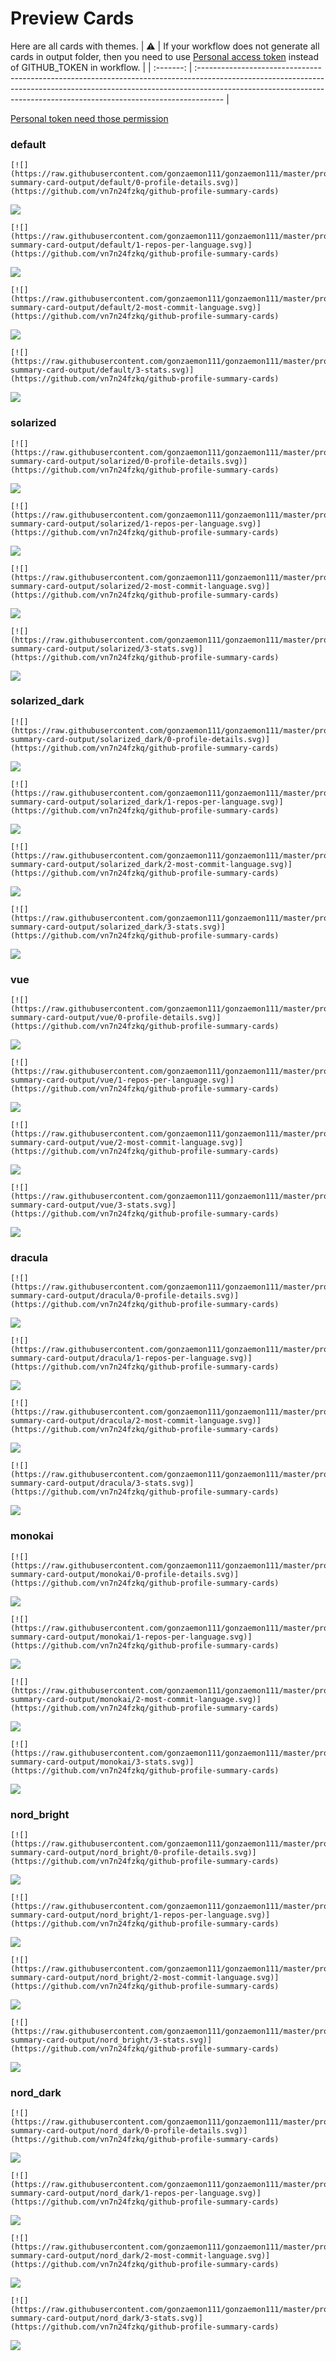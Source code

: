 
# Preview Cards

Here are all cards with themes.
| :warning: | If your workflow does not generate all cards in output folder, then you need to use [Personal access token](https://docs.github.com/en/actions/configuring-and-managing-workflows/creating-and-storing-encrypted-secrets) instead of GITHUB_TOKEN in workflow. |
| :-------: | :------------------------------------------------------------------------------------------------------------------------------------------------------------------------------------------------------------------------------------------------ |

[Personal token need those permission](https://github.com/vn7n24fzkq/github-profile-summary-cards/wiki/Personal-access-token-permissions)


### default


```
[![](https://raw.githubusercontent.com/gonzaemon111/gonzaemon111/master/profile-summary-card-output/default/0-profile-details.svg)](https://github.com/vn7n24fzkq/github-profile-summary-cards)
```
![](https://raw.githubusercontent.com/gonzaemon111/gonzaemon111/master/profile-summary-card-output/default/0-profile-details.svg)


```
[![](https://raw.githubusercontent.com/gonzaemon111/gonzaemon111/master/profile-summary-card-output/default/1-repos-per-language.svg)](https://github.com/vn7n24fzkq/github-profile-summary-cards)
```
![](https://raw.githubusercontent.com/gonzaemon111/gonzaemon111/master/profile-summary-card-output/default/1-repos-per-language.svg)


```
[![](https://raw.githubusercontent.com/gonzaemon111/gonzaemon111/master/profile-summary-card-output/default/2-most-commit-language.svg)](https://github.com/vn7n24fzkq/github-profile-summary-cards)
```
![](https://raw.githubusercontent.com/gonzaemon111/gonzaemon111/master/profile-summary-card-output/default/2-most-commit-language.svg)


```
[![](https://raw.githubusercontent.com/gonzaemon111/gonzaemon111/master/profile-summary-card-output/default/3-stats.svg)](https://github.com/vn7n24fzkq/github-profile-summary-cards)
```
![](https://raw.githubusercontent.com/gonzaemon111/gonzaemon111/master/profile-summary-card-output/default/3-stats.svg)


### solarized


```
[![](https://raw.githubusercontent.com/gonzaemon111/gonzaemon111/master/profile-summary-card-output/solarized/0-profile-details.svg)](https://github.com/vn7n24fzkq/github-profile-summary-cards)
```
![](https://raw.githubusercontent.com/gonzaemon111/gonzaemon111/master/profile-summary-card-output/solarized/0-profile-details.svg)


```
[![](https://raw.githubusercontent.com/gonzaemon111/gonzaemon111/master/profile-summary-card-output/solarized/1-repos-per-language.svg)](https://github.com/vn7n24fzkq/github-profile-summary-cards)
```
![](https://raw.githubusercontent.com/gonzaemon111/gonzaemon111/master/profile-summary-card-output/solarized/1-repos-per-language.svg)


```
[![](https://raw.githubusercontent.com/gonzaemon111/gonzaemon111/master/profile-summary-card-output/solarized/2-most-commit-language.svg)](https://github.com/vn7n24fzkq/github-profile-summary-cards)
```
![](https://raw.githubusercontent.com/gonzaemon111/gonzaemon111/master/profile-summary-card-output/solarized/2-most-commit-language.svg)


```
[![](https://raw.githubusercontent.com/gonzaemon111/gonzaemon111/master/profile-summary-card-output/solarized/3-stats.svg)](https://github.com/vn7n24fzkq/github-profile-summary-cards)
```
![](https://raw.githubusercontent.com/gonzaemon111/gonzaemon111/master/profile-summary-card-output/solarized/3-stats.svg)


### solarized_dark


```
[![](https://raw.githubusercontent.com/gonzaemon111/gonzaemon111/master/profile-summary-card-output/solarized_dark/0-profile-details.svg)](https://github.com/vn7n24fzkq/github-profile-summary-cards)
```
![](https://raw.githubusercontent.com/gonzaemon111/gonzaemon111/master/profile-summary-card-output/solarized_dark/0-profile-details.svg)


```
[![](https://raw.githubusercontent.com/gonzaemon111/gonzaemon111/master/profile-summary-card-output/solarized_dark/1-repos-per-language.svg)](https://github.com/vn7n24fzkq/github-profile-summary-cards)
```
![](https://raw.githubusercontent.com/gonzaemon111/gonzaemon111/master/profile-summary-card-output/solarized_dark/1-repos-per-language.svg)


```
[![](https://raw.githubusercontent.com/gonzaemon111/gonzaemon111/master/profile-summary-card-output/solarized_dark/2-most-commit-language.svg)](https://github.com/vn7n24fzkq/github-profile-summary-cards)
```
![](https://raw.githubusercontent.com/gonzaemon111/gonzaemon111/master/profile-summary-card-output/solarized_dark/2-most-commit-language.svg)


```
[![](https://raw.githubusercontent.com/gonzaemon111/gonzaemon111/master/profile-summary-card-output/solarized_dark/3-stats.svg)](https://github.com/vn7n24fzkq/github-profile-summary-cards)
```
![](https://raw.githubusercontent.com/gonzaemon111/gonzaemon111/master/profile-summary-card-output/solarized_dark/3-stats.svg)


### vue


```
[![](https://raw.githubusercontent.com/gonzaemon111/gonzaemon111/master/profile-summary-card-output/vue/0-profile-details.svg)](https://github.com/vn7n24fzkq/github-profile-summary-cards)
```
![](https://raw.githubusercontent.com/gonzaemon111/gonzaemon111/master/profile-summary-card-output/vue/0-profile-details.svg)


```
[![](https://raw.githubusercontent.com/gonzaemon111/gonzaemon111/master/profile-summary-card-output/vue/1-repos-per-language.svg)](https://github.com/vn7n24fzkq/github-profile-summary-cards)
```
![](https://raw.githubusercontent.com/gonzaemon111/gonzaemon111/master/profile-summary-card-output/vue/1-repos-per-language.svg)


```
[![](https://raw.githubusercontent.com/gonzaemon111/gonzaemon111/master/profile-summary-card-output/vue/2-most-commit-language.svg)](https://github.com/vn7n24fzkq/github-profile-summary-cards)
```
![](https://raw.githubusercontent.com/gonzaemon111/gonzaemon111/master/profile-summary-card-output/vue/2-most-commit-language.svg)


```
[![](https://raw.githubusercontent.com/gonzaemon111/gonzaemon111/master/profile-summary-card-output/vue/3-stats.svg)](https://github.com/vn7n24fzkq/github-profile-summary-cards)
```
![](https://raw.githubusercontent.com/gonzaemon111/gonzaemon111/master/profile-summary-card-output/vue/3-stats.svg)


### dracula


```
[![](https://raw.githubusercontent.com/gonzaemon111/gonzaemon111/master/profile-summary-card-output/dracula/0-profile-details.svg)](https://github.com/vn7n24fzkq/github-profile-summary-cards)
```
![](https://raw.githubusercontent.com/gonzaemon111/gonzaemon111/master/profile-summary-card-output/dracula/0-profile-details.svg)


```
[![](https://raw.githubusercontent.com/gonzaemon111/gonzaemon111/master/profile-summary-card-output/dracula/1-repos-per-language.svg)](https://github.com/vn7n24fzkq/github-profile-summary-cards)
```
![](https://raw.githubusercontent.com/gonzaemon111/gonzaemon111/master/profile-summary-card-output/dracula/1-repos-per-language.svg)


```
[![](https://raw.githubusercontent.com/gonzaemon111/gonzaemon111/master/profile-summary-card-output/dracula/2-most-commit-language.svg)](https://github.com/vn7n24fzkq/github-profile-summary-cards)
```
![](https://raw.githubusercontent.com/gonzaemon111/gonzaemon111/master/profile-summary-card-output/dracula/2-most-commit-language.svg)


```
[![](https://raw.githubusercontent.com/gonzaemon111/gonzaemon111/master/profile-summary-card-output/dracula/3-stats.svg)](https://github.com/vn7n24fzkq/github-profile-summary-cards)
```
![](https://raw.githubusercontent.com/gonzaemon111/gonzaemon111/master/profile-summary-card-output/dracula/3-stats.svg)


### monokai


```
[![](https://raw.githubusercontent.com/gonzaemon111/gonzaemon111/master/profile-summary-card-output/monokai/0-profile-details.svg)](https://github.com/vn7n24fzkq/github-profile-summary-cards)
```
![](https://raw.githubusercontent.com/gonzaemon111/gonzaemon111/master/profile-summary-card-output/monokai/0-profile-details.svg)


```
[![](https://raw.githubusercontent.com/gonzaemon111/gonzaemon111/master/profile-summary-card-output/monokai/1-repos-per-language.svg)](https://github.com/vn7n24fzkq/github-profile-summary-cards)
```
![](https://raw.githubusercontent.com/gonzaemon111/gonzaemon111/master/profile-summary-card-output/monokai/1-repos-per-language.svg)


```
[![](https://raw.githubusercontent.com/gonzaemon111/gonzaemon111/master/profile-summary-card-output/monokai/2-most-commit-language.svg)](https://github.com/vn7n24fzkq/github-profile-summary-cards)
```
![](https://raw.githubusercontent.com/gonzaemon111/gonzaemon111/master/profile-summary-card-output/monokai/2-most-commit-language.svg)


```
[![](https://raw.githubusercontent.com/gonzaemon111/gonzaemon111/master/profile-summary-card-output/monokai/3-stats.svg)](https://github.com/vn7n24fzkq/github-profile-summary-cards)
```
![](https://raw.githubusercontent.com/gonzaemon111/gonzaemon111/master/profile-summary-card-output/monokai/3-stats.svg)


### nord_bright


```
[![](https://raw.githubusercontent.com/gonzaemon111/gonzaemon111/master/profile-summary-card-output/nord_bright/0-profile-details.svg)](https://github.com/vn7n24fzkq/github-profile-summary-cards)
```
![](https://raw.githubusercontent.com/gonzaemon111/gonzaemon111/master/profile-summary-card-output/nord_bright/0-profile-details.svg)


```
[![](https://raw.githubusercontent.com/gonzaemon111/gonzaemon111/master/profile-summary-card-output/nord_bright/1-repos-per-language.svg)](https://github.com/vn7n24fzkq/github-profile-summary-cards)
```
![](https://raw.githubusercontent.com/gonzaemon111/gonzaemon111/master/profile-summary-card-output/nord_bright/1-repos-per-language.svg)


```
[![](https://raw.githubusercontent.com/gonzaemon111/gonzaemon111/master/profile-summary-card-output/nord_bright/2-most-commit-language.svg)](https://github.com/vn7n24fzkq/github-profile-summary-cards)
```
![](https://raw.githubusercontent.com/gonzaemon111/gonzaemon111/master/profile-summary-card-output/nord_bright/2-most-commit-language.svg)


```
[![](https://raw.githubusercontent.com/gonzaemon111/gonzaemon111/master/profile-summary-card-output/nord_bright/3-stats.svg)](https://github.com/vn7n24fzkq/github-profile-summary-cards)
```
![](https://raw.githubusercontent.com/gonzaemon111/gonzaemon111/master/profile-summary-card-output/nord_bright/3-stats.svg)


### nord_dark


```
[![](https://raw.githubusercontent.com/gonzaemon111/gonzaemon111/master/profile-summary-card-output/nord_dark/0-profile-details.svg)](https://github.com/vn7n24fzkq/github-profile-summary-cards)
```
![](https://raw.githubusercontent.com/gonzaemon111/gonzaemon111/master/profile-summary-card-output/nord_dark/0-profile-details.svg)


```
[![](https://raw.githubusercontent.com/gonzaemon111/gonzaemon111/master/profile-summary-card-output/nord_dark/1-repos-per-language.svg)](https://github.com/vn7n24fzkq/github-profile-summary-cards)
```
![](https://raw.githubusercontent.com/gonzaemon111/gonzaemon111/master/profile-summary-card-output/nord_dark/1-repos-per-language.svg)


```
[![](https://raw.githubusercontent.com/gonzaemon111/gonzaemon111/master/profile-summary-card-output/nord_dark/2-most-commit-language.svg)](https://github.com/vn7n24fzkq/github-profile-summary-cards)
```
![](https://raw.githubusercontent.com/gonzaemon111/gonzaemon111/master/profile-summary-card-output/nord_dark/2-most-commit-language.svg)


```
[![](https://raw.githubusercontent.com/gonzaemon111/gonzaemon111/master/profile-summary-card-output/nord_dark/3-stats.svg)](https://github.com/vn7n24fzkq/github-profile-summary-cards)
```
![](https://raw.githubusercontent.com/gonzaemon111/gonzaemon111/master/profile-summary-card-output/nord_dark/3-stats.svg)

